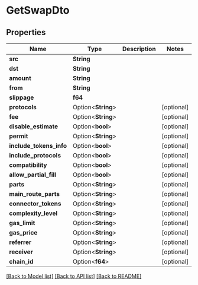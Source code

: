 # GetSwapDto

## Properties

Name | Type | Description | Notes
------------ | ------------- | ------------- | -------------
**src** | **String** |  | 
**dst** | **String** |  | 
**amount** | **String** |  | 
**from** | **String** |  | 
**slippage** | **f64** |  | 
**protocols** | Option<**String**> |  | [optional]
**fee** | Option<**String**> |  | [optional]
**disable_estimate** | Option<**bool**> |  | [optional]
**permit** | Option<**String**> |  | [optional]
**include_tokens_info** | Option<**bool**> |  | [optional]
**include_protocols** | Option<**bool**> |  | [optional]
**compatibility** | Option<**bool**> |  | [optional]
**allow_partial_fill** | Option<**bool**> |  | [optional]
**parts** | Option<**String**> |  | [optional]
**main_route_parts** | Option<**String**> |  | [optional]
**connector_tokens** | Option<**String**> |  | [optional]
**complexity_level** | Option<**String**> |  | [optional]
**gas_limit** | Option<**String**> |  | [optional]
**gas_price** | Option<**String**> |  | [optional]
**referrer** | Option<**String**> |  | [optional]
**receiver** | Option<**String**> |  | [optional]
**chain_id** | Option<**f64**> |  | [optional]

[[Back to Model list]](../README.md#documentation-for-models) [[Back to API list]](../README.md#documentation-for-api-endpoints) [[Back to README]](../README.md)


